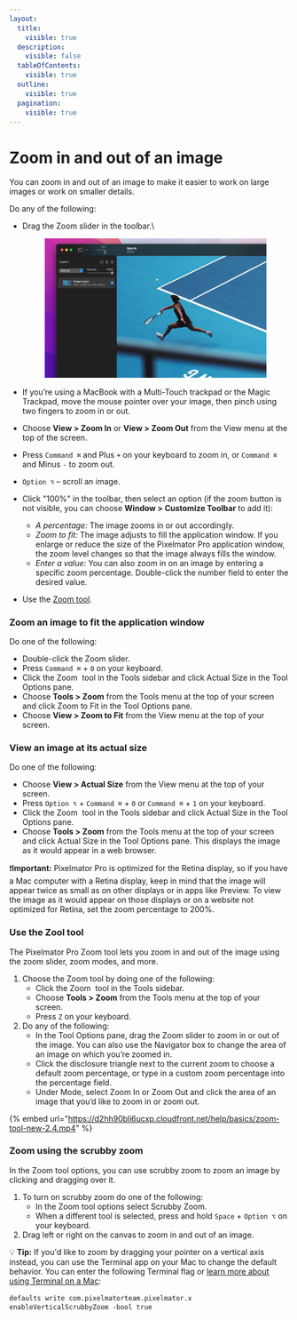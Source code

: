 ```yaml
---
layout:
  title:
    visible: true
  description:
    visible: false
  tableOfContents:
    visible: true
  outline:
    visible: true
  pagination:
    visible: true
---
```


# Zoom in and out of an image

You can zoom in and out of an image to make it easier to work on large images or work on smaller details.

Do any of the following:

*   Drag the Zoom slider in the toolbar.\


    <figure><img src="../.gitbook/assets/image (1).png" alt=""><figcaption></figcaption></figure>
* If you’re using a MacBook with a Multi-Touch trackpad or the Magic Trackpad, move the mouse pointer over your image, then pinch using two fingers to zoom in or out.
* Choose **View > Zoom In** or **View > Zoom Out** from the View menu at the top of the screen.
* Press `Command ⌘` and Plus `+` on your keyboard to zoom in, or `Command ⌘` and Minus `-` to zoom out.
* `Option ⌥` – scroll an image.
* Click "100%" in the toolbar, then select an option (if the zoom button is not visible, you can choose **Window > Customize Toolbar** to add it):
  * _A percentage:_ The image zooms in or out accordingly.
  * _Zoom to fit:_ The image adjusts to fill the application window. If you enlarge or reduce the size of the Pixelmator Pro application window, the zoom level changes so that the image always fills the window.
  * _Enter a value:_ You can also zoom in on an image by entering a specific zoom percentage. Double-click the number field to enter the desired value.
* Use the [Zoom tool](zoom-in-and-out-of-an-image.md#use-the-zool-tool).

### Zoom an image to fit the application window

Do one of the following:

* Double-click the Zoom slider.
* Press `Command ⌘` + `0` on your keyboard.
* Click the Zoom <img src="https://help.pixelmator.com/pixelmator-pro/3.5/assets/English/1580998676000.png" alt="" data-size="line"> tool in the Tools sidebar and click Actual Size in the Tool Options pane.
* Choose **Tools > Zoom** from the Tools menu at the top of your screen and click Zoom to Fit in the Tool Options pane.
* Choose **View > Zoom to Fit** from the View menu at the top of your screen.

### View an image at its actual size

Do one of the following:

* Choose **View > Actual Size** from the View menu at the top of your screen.
* Press `Option ⌥` + `Command ⌘` + `0` or `Command ⌘` + `1` on your keyboard.
* Click the Zoom <img src="https://help.pixelmator.com/pixelmator-pro/3.5/assets/English/1580998676000.png" alt="" data-size="line"> tool in the Tools sidebar and click Actual Size in the Tool Options pane.
* Choose **Tools > Zoom** from the Tools menu at the top of your screen and click Actual Size in the Tool Options pane. This displays the image as it would appear in a web browser.

:exclamation:**Important:** Pixelmator Pro is optimized for the Retina display, so if you have a Mac computer with a Retina display, keep in mind that the image will appear twice as small as on other displays or in apps like Preview. To view the image as it would appear on those displays or on a website not optimized for Retina, set the zoom percentage to 200%.

### Use the Zool tool

The Pixelmator Pro Zoom tool lets you zoom in and out of the image using the zoom slider, zoom modes, and more.

1. Choose the Zoom tool by doing one of the following:
   * Click the Zoom <img src="https://help.pixelmator.com/pixelmator-pro/3.5/assets/English/1580998676000.png" alt="" data-size="line"> tool in the Tools sidebar.
   * Choose **Tools > Zoom** from the Tools menu at the top of your screen.
   * Press `Z` on your keyboard.
2. Do any of the following:
   * In the Tool Options pane, drag the Zoom slider to zoom in or out of the image. You can also use the Navigator box to change the area of an image on which you’re zoomed in.
   * Click the disclosure triangle next to the current zoom to choose a default zoom percentage, or type in a custom zoom percentage into the percentage field.
   * Under Mode, select Zoom In or Zoom Out and click the area of an image that you’d like to zoom in or zoom out.

{% embed url="https://d2hh90bli6ucxp.cloudfront.net/help/basics/zoom-tool-new-2.4.mp4" %}

### Zoom using the scrubby zoom

In the Zoom tool options, you can use scrubby zoom to zoom an image by clicking and dragging over it.

1. To turn on scrubby zoom do one of the following:
   * In the Zoom tool options select Scrubby Zoom.
   * When a different tool is selected, press and hold `Space` + `Option ⌥` on your keyboard.
2. Drag left or right on the canvas to zoom in and out of an image.

:bulb: **Tip:** If you'd like to zoom by dragging your pointer on a vertical axis instead, you can use the Terminal app on your Mac to change the default behavior. You can enter the following Terminal flag or [learn more about using Terminal on a Mac](https://support.apple.com/en-gb/guide/terminal/welcome/mac):

```markup
defaults write com.pixelmatorteam.pixelmator.x enableVerticalScrubbyZoom -bool true
```

